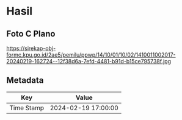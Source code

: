 # Hasil

## Foto C Plano

https://sirekap-obj-formc.kpu.go.id/2ae5/pemilu/ppwp/14/10/01/10/02/1410011002017-20240219-162724--12f38d6a-7efd-4481-b91d-b15ce795738f.jpg


## Metadata

| Key        | Value               |
| ---------- | ------------------- |
| Time Stamp | 2024-02-19 17:00:00 |



